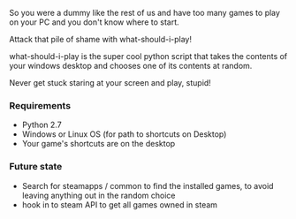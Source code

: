 So you were a dummy like the rest of us and have too many games to play on your PC and you don't know where to start.

Attack that pile of shame with what-should-i-play!

what-should-i-play is the super cool python script that takes the contents of your windows desktop and chooses one of its contents at random.

Never get stuck staring at your screen and play, stupid!

### Requirements
- Python 2.7
- Windows or Linux OS (for path to shortcuts on Desktop)
- Your game's shortcuts are on the desktop



### Future state
- Search for steamapps / common to find the installed games, to avoid leaving anything out in the random choice
- hook in to steam API to get all games owned in steam